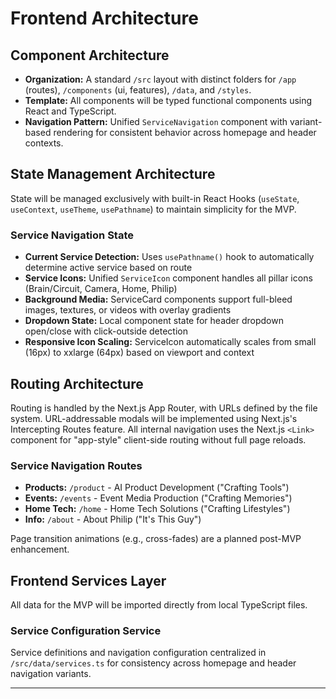 # Frontend Architecture

## Component Architecture

- **Organization:** A standard `/src` layout with distinct folders for `/app` (routes), `/components` (ui, features), `/data`, and `/styles`.
- **Template:** All components will be typed functional components using React and TypeScript.
- **Navigation Pattern:** Unified `ServiceNavigation` component with variant-based rendering for consistent behavior across homepage and header contexts.

## State Management Architecture

State will be managed exclusively with built-in React Hooks (`useState`, `useContext`, `useTheme`, `usePathname`) to maintain simplicity for the MVP.

### Service Navigation State
- **Current Service Detection:** Uses `usePathname()` hook to automatically determine active service based on route
- **Service Icons:** Unified `ServiceIcon` component handles all pillar icons (Brain/Circuit, Camera, Home, Philip)
- **Background Media:** ServiceCard components support full-bleed images, textures, or videos with overlay gradients
- **Dropdown State:** Local component state for header dropdown open/close with click-outside detection
- **Responsive Icon Scaling:** ServiceIcon automatically scales from small (16px) to xxlarge (64px) based on viewport and context

## Routing Architecture

Routing is handled by the Next.js App Router, with URLs defined by the file system. URL-addressable modals will be implemented using Next.js's Intercepting Routes feature. All internal navigation uses the Next.js `<Link>` component for "app-style" client-side routing without full page reloads. 

### Service Navigation Routes
- **Products:** `/product` - AI Product Development ("Crafting Tools")
- **Events:** `/events` - Event Media Production ("Crafting Memories")  
- **Home Tech:** `/home` - Home Tech Solutions ("Crafting Lifestyles")
- **Info:** `/about` - About Philip ("It's This Guy")

Page transition animations (e.g., cross-fades) are a planned post-MVP enhancement.

## Frontend Services Layer

All data for the MVP will be imported directly from local TypeScript files.

### Service Configuration Service
Service definitions and navigation configuration centralized in `/src/data/services.ts` for consistency across homepage and header navigation variants.

---

